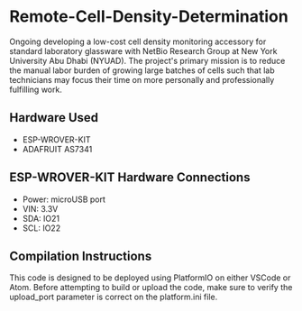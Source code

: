 # Remote-Cell-Density-Determination

Ongoing developing a low-cost cell density monitoring accessory for standard laboratory glassware with NetBio Research Group at New York University Abu Dhabi (NYUAD). The project's primary mission is to reduce the manual labor burden of growing large batches of cells such that lab technicians may focus their time on more personally and professionally fulfilling work.

## Hardware Used

- ESP-WROVER-KIT
- ADAFRUIT AS7341

## ESP-WROVER-KIT Hardware Connections

- Power: microUSB port
- VIN: 3.3V
- SDA: IO21
- SCL: IO22

## Compilation Instructions

This code is designed to be deployed using PlatformIO on either VSCode or Atom. Before attempting to build or upload the code, make sure to verify the upload_port parameter is correct on the platform.ini file.